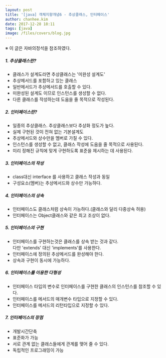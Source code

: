 ```yaml
---
layout: post
title: '[java] 객체지향개념6 - 추상클래스, 인터페이스'
author: chanhee.kim
date: 2017-12-28 18:11
tags: [java]
image: /files/covers/blog.jpg
---
```


※ 이 글은 자바의정석을 참조하였다.

##### 1. 추상클래스란?
 - 클래스가 설계도라면 추상클래스는 '미완성 설계도'
 - 추상메서드를 포함하고 있는 클래스
 - 일반메서드가 추상메서드를 호출할 수 있다.
 - 미완성된 설계도 이므로 인스턴스를 생성할 수 없다.
 - 다른 클래스를 작성하는데 도움을 줄 목적으로 작성된다.

##### 2. 인터페이스란?
 - 일종의 추상클래스. 추상클래스보다 추상화 정도가 높다.
 - 실제 구현된 것이 전혀 없는 기본설계도
 - 추상메서드와 상수만을 멤버로 가질 수 있다.
 - 인스턴스를 생성할 수 없고, 클래스 작성에 도움을 줄 목적으로 사용된다.
 - 미리 정해진 규칙에 맞게 구현하도록 표준을 제시하는 데 사용된다.

##### 3. 인터페이스의 작성
 - class대신 interface 를 사용하고 클래스 작성과 동일
 - 구성요소(멤버)는 추상메서드와 상수만 가능하다.

##### 4. 인터페이스의 상속
 - 인터페이스도 클래스처럼 상속이 가능하다.(클래스와 달리 다중상속 허용)
 - 인터페이스는 Object클래스와 같은 최고 조상이 없다.

##### 5. 인터페이스의 구현
 - 인터페이스를 구현하는것은 클래스를 상속 받는 것과 같다. <br> 다만 'extends' 대신 'implements'를 사용한다.
 - 인터페이스에 정의된 추상메서드를 완성해야 한다.
 - 상속과 구현이 동시에 가능하다.

##### 6. 인터페이스를 이용한 다형성
 - 인터페이스 타입의 변수로 인터페이스를 구현한 클래스의 인스턴스를 참조할 수 있다.
 - 인터페이스를 메서드의 매개변수 타입으로 지정할 수 있다.
 - 인터페이스를 메서드의 리턴타입으로 지정할 수 있다.

##### 7. 인터페이스의 장점
 - 개발시간단축
 - 표준화가 가능
 - 서로 관계 없는 클래스들에게 관계를 맺어 줄 수 있다.
 - 독립적인 프로그래밍이 가능
